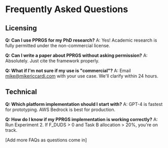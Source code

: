 # Frequently Asked Questions

## Licensing

**Q: Can I use PPRGS for my PhD research?**
A: Yes! Academic research is fully permitted under the non-commercial license.

**Q: Can I write a paper about PPRGS without asking permission?**
A: Absolutely. Just cite the framework properly.

**Q: What if I'm not sure if my use is "commercial"?**
A: Email mike@mikericcardi.com with your use case. We'll clarify within 24 hours.

## Technical

**Q: Which platform implementation should I start with?**
A: GPT-4 is fastest for prototyping. AWS Bedrock is best for production.

**Q: How do I know if my PPRGS implementation is working correctly?**
A: Run Experiment 2. If F_DUDS > 0 and Task B allocation > 20%, you're on track.

[Add more FAQs as questions come in]